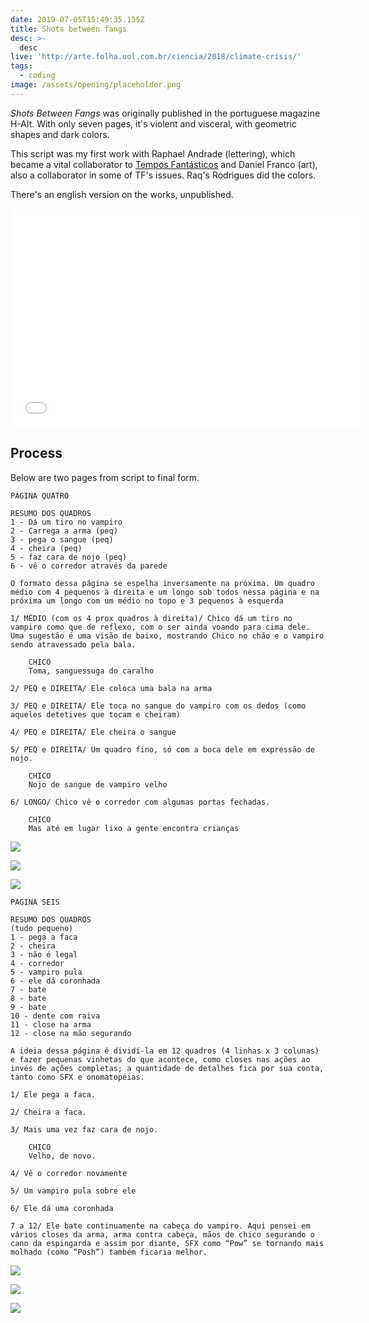 ```yaml
---
date: 2019-07-05T15:49:35.155Z
title: Shots between fangs
desc: >-
  desc
live: 'http://arte.folha.uol.com.br/ciencia/2018/climate-crisis/'
tags:
  - coding
image: /assets/opening/placeholder.png
---
```


*Shots Between Fangs* was originally published in the portuguese magazine H-Alt. With only seven pages, it's violent and visceral, with geometric shapes and dark colors.

This script was my first work with Raphael Andrade (lettering), which became a vital collaborator to [Tempos Fantásticos](tempos_fantasticos) and Daniel Franco (art), also a collaborator in some of TF's issues. Raq's Rodrigues did the colors.

There's an english version on the works, unpublished.

<iframe src="//v.calameo.com/?bkcode=0045074141c19633d5e1e&mode=viewer&view=book&page=22&showsharemenu=false" width="560" height="350" frameborder="0" scrolling="no" allowtransparency allowfullscreen style="margin:0 auto;"></iframe>

## Process

Below are two pages from script to final form.

```
PÁGINA QUATRO

RESUMO DOS QUADROS
1 - Dá um tiro no vampiro
2 - Carrega a arma (peq)
3 - pega o sangue (peq)
4 - cheira (peq)
5 - faz cara de nojo (peq)
6 - vê o corredor através da parede

O formato dessa página se espelha inversamente na próxima. Um quadro médio com 4 pequenos à direita e um longo sob todos nessa página e na próxima um longo com um médio no topo e 3 pequenos à esquerda

1/ MÉDIO (com os 4 prox quadros à direita)/ Chico dá um tiro no vampiro como que de reflexo, com o ser ainda voando para cima dele. Uma sugestão é uma visão de baixo, mostrando Chico no chão e o vampiro sendo atravessado pela bala.

    CHICO
    Toma, sanguessuga do caralho

2/ PEQ e DIREITA/ Ele coloca uma bala na arma

3/ PEQ e DIREITA/ Ele toca no sangue do vampiro com os dedos (como aqueles detetives que tocam e cheiram)

4/ PEQ e DIREITA/ Ele cheira o sangue

5/ PEQ e DIREITA/ Um quadro fino, só com a boca dele em expressão de nojo.

    CHICO
    Nojo de sangue de vampiro velho

6/ LONGO/ Chico vê o corredor com algumas portas fechadas.

    CHICO
    Mas até em lugar lixo a gente encontra crianças
```

![](fangs-1.jpeg)

![](fangs-2.jpeg)

![](fangs-3.jpeg)


```
PÁGINA SEIS

RESUMO DOS QUADROS
(tudo pequeno)
1 - pega a faca
2 - cheira
3 - não é legal
4 - corredor
5 - vampiro pula
6 - ele dá coronhada
7 - bate
8 - bate
9 - bate
10 - dente com raiva
11 - close na arma
12 - close na mão segurando

A ideia dessa página é dividí-la em 12 quadros (4 linhas x 3 colunas) e fazer pequenas vinhetas do que acontece, como closes nas ações ao invés de ações completas; a quantidade de detalhes fica por sua conta, tanto como SFX e onomatopéias.

1/ Ele pega a faca.

2/ Cheira a faca.

3/ Mais uma vez faz cara de nojo.

    CHICO
    Velho, de novo.

4/ Vê o corredor novamente

5/ Um vampiro pula sobre ele

6/ Ele dá uma coronhada

7 a 12/ Ele bate continuamente na cabeça do vampiro. Aqui pensei em vários closes da arma, arma contra cabeça, mãos de chico segurando o cano da espingarda e assim por diante, SFX como “Pow” se tornando mais molhado (como “Posh”) também ficaria melhor.
```

![](fangs-4.jpeg)

![](fangs-5.jpeg)

![](fangs-6.jpeg)